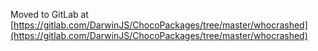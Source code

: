 
Moved to GitLab at [https://gitlab.com/DarwinJS/ChocoPackages/tree/master/whocrashed](https://gitlab.com/DarwinJS/ChocoPackages/tree/master/whocrashed)